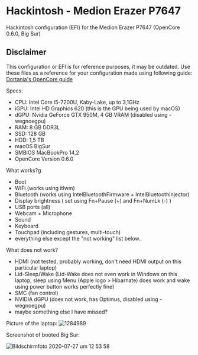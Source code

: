# Hackintosh - Medion Erazer P7647
Hackintosh configuration (EFI) for the Medion Erazer P7647 (OpenCore 0.6.0, Big Sur)

## Disclaimer
This configuration or EFI is for reference purposes, it may be outdated. Use these files as a reference for your configuration made using following guide: [Dortania's OpenCore guide](https://dortania.github.io/OpenCore-Install-Guide/config-laptop.plist/kaby-lake.html)

Specs:


* CPU: Intel Core i5-7200U, Kaby-Lake, up to 3,1GHz
* iGPU: Intel HD Graphics 620 (this is the GPU being used by macOS)
* dGPU: Nvidia GeForce GTX 950M, 4 GB VRAM (disabled using -wegnoegpu)
* RAM: 8 GB DDR3L
* SSD: 128 GB
* HDD: 1,5 TB
* macOS BigSur
* SMBIOS MacBookPro 14,2
* OpenCore Version 0.6.0

What works?g

* Boot 
* WiFi (works using itlwm)
* Bluetooth (works using IntelBluetoothFirmware + IntelBluetoothInjector)
* Display brightness ( set using Fn+Pause (+) and Fn+NumLk (-) )
* USB ports (all)
* Webcam + Microphone
* Sound 
* Keyboard
* Touchpad (including gestures, multi-touch)
* everything else except the "not working" list below..

What does not work?

* HDMI (not tested, probably working, don't need HDMI output on this particular laptop)
* Lid-Sleep/Wake (Lid-Wake does not even work in Windows on this laptop, sleep using Menu (Apple logo > Hibarnate) does work and wake using power button works perfectly fine)
* SMC (fan control) 
* NVIDIA dGPU (does not work, has Optimus, disabled using -wegnoegpu)
* maybe something else I have missed?

Picture of the laptop:
![1284989](https://user-images.githubusercontent.com/19302720/117622059-8626a600-b172-11eb-94f7-04802814bb2d.jpg)


Screenshot of booted Big Sur:


![Bildschirmfoto 2020-07-27 um 12 53 58](https://user-images.githubusercontent.com/19302720/117622126-976fb280-b172-11eb-9bbb-39b0415ef247.png)



